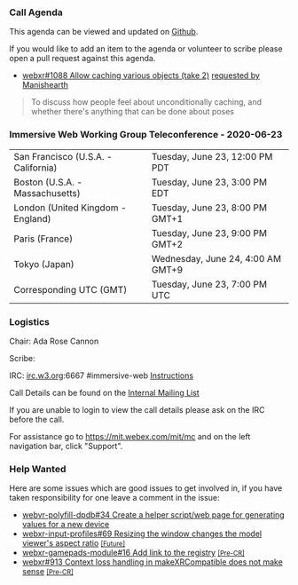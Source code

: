 ### Call Agenda

This agenda can be viewed and updated on [Github](https://github.com/immersive-web/administrivia/blob/master/meetings/wg/2020-06-23-Immersive_Web_Working_Group_Teleconference-agenda.md).

If you would like to add an item to the agenda or volunteer to scribe please open a pull request against this agenda.

* [webxr#1088 Allow caching various objects (take 2)](https://github.com/immersive-web/webxr/pull/1088) [requested by Manishearth](https://github.com/immersive-web/webxr/pull/1088#issuecomment-646797992)
> To discuss how people feel about unconditionally caching, and whether there's anything that can be done about poses

### Immersive Web Working Group Teleconference - 2020-06-23

<table>
<tr><td> San Francisco (U.S.A. - California) <td> Tuesday, June 23, 12:00 PM PDT
<tr><td> Boston (U.S.A. - Massachusetts) <td> Tuesday, June 23, 3:00 PM EDT
<tr><td> London (United Kingdom - England) <td> Tuesday, June 23, 8:00 PM GMT+1
<tr><td> Paris (France) <td> Tuesday, June 23, 9:00 PM GMT+2
<tr><td> Tokyo (Japan) <td> Wednesday, June 24, 4:00 AM GMT+9
<tr><td> Corresponding UTC (GMT) <td> Tuesday, June 23, 7:00 PM UTC
</table>

### Logistics

Chair: Ada Rose Cannon

Scribe:

IRC: [irc.w3.org](http://irc.w3.org/):6667 #immersive-web [Instructions](https://github.com/immersive-web/administrivia/blob/master/IRC.md)

Call Details can be found on the [Internal Mailing List](https://lists.w3.org/Archives/Member/internal-immersive-web/2019Feb/0002.html)

If you are unable to login to view the call details please ask on the IRC before the call.

For assistance go to https://mit.webex.com/mit/mc  and on the left navigation bar, click "Support".

### Help Wanted

Here are some issues which are good issues to get involved in, if you have taken responsibility for one leave a comment in the issue:

- [webvr-polyfill-dpdb#34 Create a helper script/web page for generating values for a new device](https://github.com/immersive-web/webvr-polyfill-dpdb/issues/34)
- [webxr-input-profiles#69 Resizing the window changes the model viewer's aspect ratio](https://github.com/immersive-web/webxr-input-profiles/issues/69) [<small>[Future]</small>](https://api.github.com/repos/immersive-web/webxr-input-profiles/milestones/4)
- [webxr-gamepads-module#16 Add link to the registry](https://github.com/immersive-web/webxr-gamepads-module/issues/16) [<small>[Pre-CR]</small>](https://api.github.com/repos/immersive-web/webxr-gamepads-module/milestones/1)
- [webxr#913 Context loss handling in makeXRCompatible does not make sense](https://github.com/immersive-web/webxr/issues/913) [<small>[Pre-CR]</small>](https://api.github.com/repos/immersive-web/webxr/milestones/3)


              
